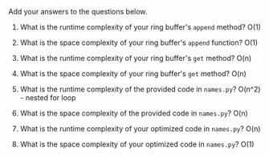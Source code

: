 Add your answers to the questions below.

1. What is the runtime complexity of your ring buffer's `append` method?
O(1)
2. What is the space complexity of your ring buffer's `append` function?
O(1)
3. What is the runtime complexity of your ring buffer's `get` method?
O(n)
4. What is the space complexity of your ring buffer's `get` method?
O(n)

5. What is the runtime complexity of the provided code in `names.py`?
O(n^2) - nested for loop
6. What is the space complexity of the provided code in `names.py`?
O(n)
7. What is the runtime complexity of your optimized code in `names.py`?
O(n)
8. What is the space complexity of your optimized code in `names.py`?
O(1)

